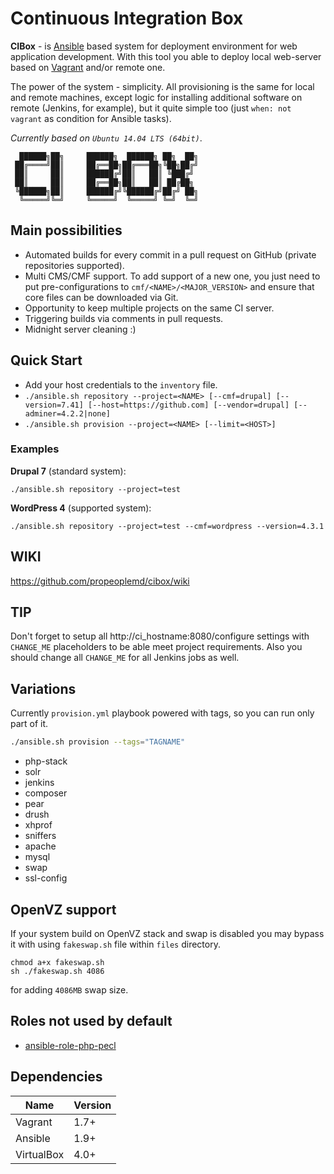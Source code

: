 # Continuous Integration Box

**CIBox** - is [Ansible](https://github.com/ansible/ansible) based system for deployment environment for web application development. With this tool you able to deploy local web-server based on [Vagrant](https://github.com/mitchellh/vagrant) and/or remote one.

The power of the system - simplicity. All provisioning is the same for local and remote machines, except logic for installing additional software on remote (Jenkins, for example), but it quite simple too (just `when: not vagrant` as condition for Ansible tasks).

*Currently based on `Ubuntu 14.04 LTS (64bit)`*.

```ascii
  ██████╗██╗     ██████╗  ██████╗ ██╗  ██╗
 ██╔════╝██║     ██╔══██╗██╔═══██╗╚██╗██╔╝
 ██║     ██║     ██████╔╝██║   ██║ ╚███╔╝
 ██║     ██║     ██╔══██╗██║   ██║ ██╔██╗
 ╚██████╗██║     ██████╔╝╚██████╔╝██╔╝ ██╗
  ╚═════╝╚═╝     ╚═════╝  ╚═════╝ ╚═╝  ╚═╝
```

## Main possibilities

- Automated builds for every commit in a pull request on GitHub (private repositories supported).
- Multi CMS/CMF support. To add support of a new one, you just need to put pre-configurations to `cmf/<NAME>/<MAJOR_VERSION>` and ensure that core files can be downloaded via Git.
- Opportunity to keep multiple projects on the same CI server.
- Triggering builds via comments in pull requests.
- Midnight server cleaning :)

## Quick Start

- Add your host credentials to the `inventory` file.
- `./ansible.sh repository --project=<NAME> [--cmf=drupal] [--version=7.41] [--host=https://github.com] [--vendor=drupal] [--adminer=4.2.2|none]`
- `./ansible.sh provision --project=<NAME> [--limit=<HOST>]`

### Examples

**Drupal 7** (standard system):

```shell
./ansible.sh repository --project=test
```

**WordPress 4** (supported system):

```shell
./ansible.sh repository --project=test --cmf=wordpress --version=4.3.1
```

## WIKI

https://github.com/propeoplemd/cibox/wiki

## TIP

Don't forget to setup all http://ci_hostname:8080/configure settings with `CHANGE_ME` placeholders to be able meet project requirements. Also you should change all `CHANGE_ME` for all Jenkins jobs as well.

## Variations

Currently `provision.yml` playbook powered with tags, so you can run only part of it.

```sh
./ansible.sh provision --tags="TAGNAME"
```

- php-stack
- solr
- jenkins
- composer
- pear
- drush
- xhprof
- sniffers
- apache
- mysql
- swap
- ssl-config

## OpenVZ support

If your system build on OpenVZ stack and swap is disabled you may bypass it with using `fakeswap.sh` file within `files` directory.

```shell
chmod a+x fakeswap.sh
sh ./fakeswap.sh 4086
```

for adding `4086MB` swap size.

## Roles not used by default

- [ansible-role-php-pecl](scripts/roles/ansible-role-php-pecl)

## Dependencies

| Name        | Version |
| ----------- | ------- |
| Vagrant     | 1.7+    |
| Ansible     | 1.9+    |
| VirtualBox  | 4.0+    |

